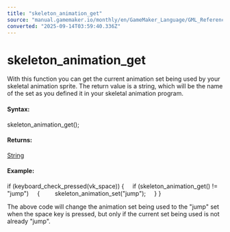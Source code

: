 ```yaml
---
title: "skeleton_animation_get"
source: "manual.gamemaker.io/monthly/en/GameMaker_Language/GML_Reference/Asset_Management/Sprites/Skeletal_Animation/Animation/skeleton_animation_get.htm"
converted: "2025-09-14T03:59:40.336Z"
---
```


# skeleton\_animation\_get

With this function you can get the current animation set being used by your skeletal animation sprite. The return value is a string, which will be the name of the set as you defined it in your skeletal animation program.

#### Syntax:

skeleton\_animation\_get();

#### Returns:

[String](../../../../../../../../../GameMaker_Language/GML_Overview/Data_Types.md)

#### Example:

if (keyboard\_check\_pressed(vk\_space))
{
    if (skeleton\_animation\_get() != "jump")
    {
        skeleton\_animation\_set("jump");
    }
}

The above code will change the animation set being used to the "jump" set when the space key is pressed, but only if the current set being used is not already "jump".